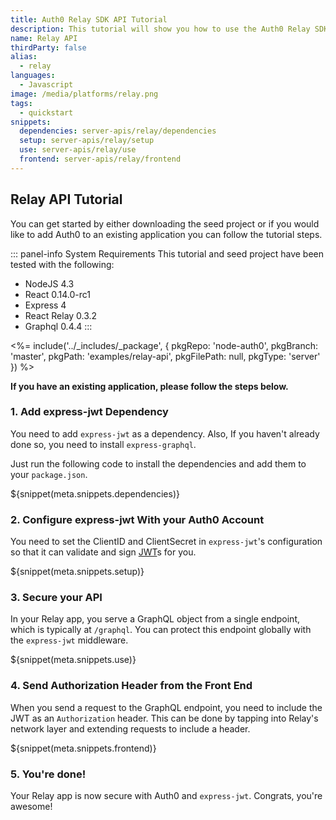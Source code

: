 ```yaml
---
title: Auth0 Relay SDK API Tutorial
description: This tutorial will show you how to use the Auth0 Relay SDK to add authentication and authorization to your API.
name: Relay API
thirdParty: false
alias:
  - relay
languages:
  - Javascript
image: /media/platforms/relay.png
tags:
  - quickstart
snippets:
  dependencies: server-apis/relay/dependencies
  setup: server-apis/relay/setup
  use: server-apis/relay/use
  frontend: server-apis/relay/frontend
---
```


## Relay API Tutorial

You can get started by either downloading the seed project or if you would like to add Auth0 to an existing application you can follow the tutorial steps.

::: panel-info System Requirements
This tutorial and seed project have been tested with the following:

* NodeJS 4.3
* React 0.14.0-rc1
* Express 4
* React Relay 0.3.2
* Graphql 0.4.4
:::

<%= include('../_includes/_package', {
  pkgRepo: 'node-auth0',
  pkgBranch: 'master',
  pkgPath: 'examples/relay-api',
  pkgFilePath: null,
  pkgType: 'server'
}) %>

**If you have an existing application, please follow the steps below.**

### 1. Add express-jwt Dependency

You need to add  `express-jwt` as a dependency. Also, If you haven't already done so, you need to install `express-graphql`.

Just run the following code to install the dependencies and add them to your `package.json`.

${snippet(meta.snippets.dependencies)}

### 2. Configure express-jwt With your Auth0 Account

You need to set the ClientID and ClientSecret in `express-jwt`'s configuration so that it can validate and sign [JWT](/jwt)s for you.

${snippet(meta.snippets.setup)}

### 3. Secure your API

In your Relay app, you serve a GraphQL object from a single endpoint, which is typically at `/graphql`. You can protect this endpoint globally with the `express-jwt` middleware.

${snippet(meta.snippets.use)}

### 4. Send Authorization Header from the Front End

When you send a request to the GraphQL endpoint, you need to include the JWT as an `Authorization` header. This can be done by tapping into Relay's network layer and extending requests to include a header.

${snippet(meta.snippets.frontend)}

### 5. You're done!

Your Relay app is now secure with Auth0 and `express-jwt`. Congrats, you're awesome!
